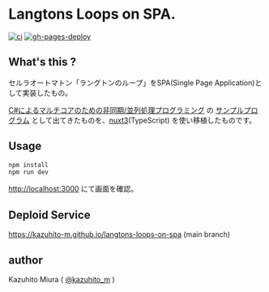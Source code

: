 Langtons Loops on SPA.
==========================

[![ci](https://github.com/kazuhito-m/langtons-loops-on-spa/actions/workflows/ci.yml/badge.svg)](https://github.com/kazuhito-m/langtons-loops-on-spa/actions/workflows/ci.yml) [![gh-pages-deploy](https://github.com/kazuhito-m/langtons-loops-on-spa/actions/workflows/deploy.yml/badge.svg)](https://github.com/kazuhito-m/langtons-loops-on-spa/actions/workflows/deploy.yml)

## What's this ?

セルラオートマトン「ラングトンのループ」をSPA(Single Page Application)として実装したもの。

[C#によるマルチコアのための非同期/並列処理プログラミング](https://www.amazon.co.jp/dp/4774158283) の [サンプルプログラム](https://gihyo.jp/book/2013/978-4-7741-5828-0/support) として出てきたものを、[nuxt3](https://v3.nuxtjs.org/)(TypeScript) を使い移植したものです。 

## Usage

```bash
npm install
npm run dev
```

<http://localhost:3000> にて画面を確認。

## Deploid Service

<https://kazuhito-m.github.io/langtons-loops-on-spa> (main branch)

## author

Kazuhito Miura ( [@kazuhito_m](https://twitter.com/kazuhito_m "kazuhito_m on Twitter") )
